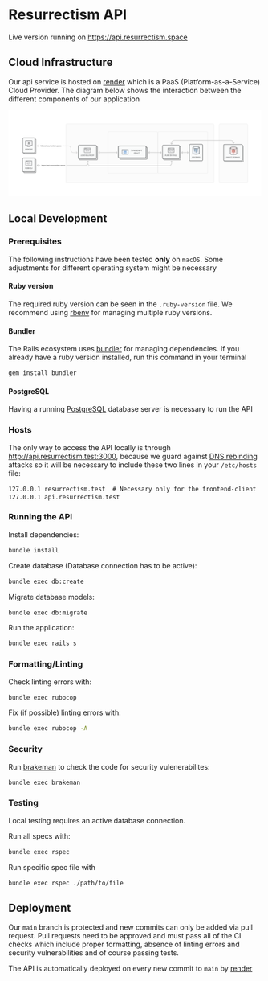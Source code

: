 # Resurrectism API

Live version running on https://api.resurrectism.space

## Cloud Infrastructure

Our api service is hosted on [render](https://render.com/) which is a PaaS (Platform-as-a-Service) Cloud Provider. The diagram below shows the interaction between the different components of our application

![Cloud Infrastructure](./cloud_infrastructure.png)

## Local Development

### Prerequisites

The following instructions have been tested  **only** on `macOS`. Some adjustments for different operating system might be necessary

#### Ruby version
The required ruby version can be seen in the `.ruby-version` file. We recommend using [rbenv](https://github.com/rbenv/rbenv) for managing multiple ruby versions.

#### Bundler
The Rails ecosystem uses [bundler](https://bundler.io/) for managing dependencies. If you already have a ruby version installed, run this command in your terminal
```sh
gem install bundler
```

#### PostgreSQL
Having a running [PostgreSQL](https://www.postgresql.org/) database server is necessary to run the API

### Hosts
The only way to access the API locally is through http://api.resurrectism.test:3000, because we guard against [DNS rebinding](https://en.wikipedia.org/wiki/DNS_rebinding) attacks so it will be necessary to include these two lines in your `/etc/hosts` file:
```
127.0.0.1 resurrectism.test  # Necessary only for the frontend-client
127.0.0.1 api.resurrectism.test
```

### Running the API 

Install dependencies:
```sh
bundle install
```

Create database (Database connection has to be active):
```sh
bundle exec db:create
```

Migrate database models:
```sh
bundle exec db:migrate
```

Run the application:
```sh
bundle exec rails s
```

### Formatting/Linting

Check linting errors with:
```sh
bundle exec rubocop
```

Fix (if possible) linting errors with:
```sh
bundle exec rubocop -A
```

### Security

Run [brakeman](https://github.com/presidentbeef/brakeman) to check
the code for security vulenerabilites:
```sh
bundle exec brakeman
```

### Testing

Local testing requires an active database connection.

Run all specs with:
```sh
bundle exec rspec
```

Run specific spec file with
```sh
bundle exec rspec ./path/to/file
```

## Deployment

Our `main` branch is protected and new commits can only be added via pull request. Pull requests need to be approved and must pass all of the CI checks which include proper formatting, absence of linting errors and security vulnerabilities and of course passing tests.

The API is automatically deployed on every new commit to `main` by [render](https://render.com/)
